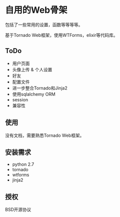 # 自用的Web骨架

包括了一些常用的设置，函数等等等等。

基于Tornado Web框架，使用WTForms，elixir等代码库。

## ToDo

* 用户页面
* 头像上传 & 个人设置
* 好友
* 配置文件
* 进一步整合Tornado和Jinja2
* 使用sqlalchemy ORM
* session
* 兼容性

## 使用
没有文档，需要熟悉Tornado Web框架。

## 安装需求
* python 2.7
* tornado
* wtforms
* jinja2

## 授权
BSD开源协议
